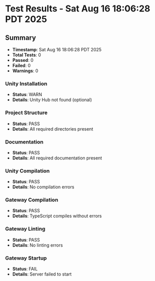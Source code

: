 # Test Results - Sat Aug 16 18:06:28 PDT 2025

## Summary
- **Timestamp**: Sat Aug 16 18:06:28 PDT 2025
- **Total Tests**: 0
- **Passed**: 0
- **Failed**: 0
- **Warnings**: 0

### Unity Installation
- **Status**: WARN
- **Details**: Unity Hub not found (optional)

### Project Structure
- **Status**: PASS
- **Details**: All required directories present

### Documentation
- **Status**: PASS
- **Details**: All required documentation present

### Unity Compilation
- **Status**: PASS
- **Details**: No compilation errors

### Gateway Compilation
- **Status**: PASS
- **Details**: TypeScript compiles without errors

### Gateway Linting
- **Status**: PASS
- **Details**: No linting errors

### Gateway Startup
- **Status**: FAIL
- **Details**: Server failed to start

